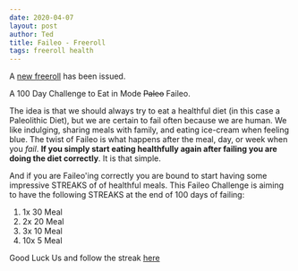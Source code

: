 ```yaml
---
date: 2020-04-07
layout: post
author: Ted
title: Faileo - Freeroll
tags: freeroll health
---
```

A [new freeroll](https://freerollio.github.io/#0x70bc8677e8e096c01cf71fea276eba6543ca3deb929d42761219ef4784e920b8) has been issued.

A 100 Day Challenge to Eat in Mode ~~Paleo~~ Faileo.

The idea is that we should always try to eat a healthful diet (in this case a Paleolithic Diet), but we are certain to fail often because we are human. We like indulging, sharing meals with family, and eating ice-cream when feeling blue. The twist of Faileo is what happens after the meal, day, or week when you _fail_. **If you simply start eating healthfully again after failing you are doing the diet correctly**. It is that simple.

And if you are Faileo'ing correctly you are bound to start having some impressive STREAKS of of healthful meals. This Faileo Challenge is aiming to have the following STREAKS at the end of 100 days of failing:

1. 1x 30 Meal
2. 2x 20 Meal
3. 3x 10 Meal
4. 10x 5 Meal

Good Luck Us and follow the streak [here](https://photos.app.goo.gl/BBLoYq4cmib7F2Tk8)
